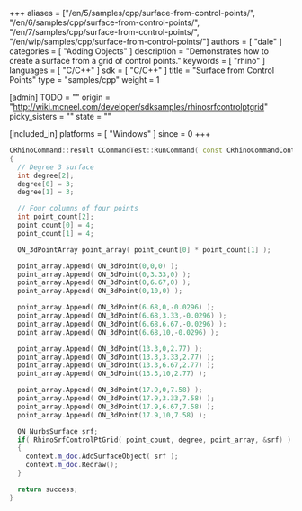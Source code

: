 +++
aliases = ["/en/5/samples/cpp/surface-from-control-points/", "/en/6/samples/cpp/surface-from-control-points/", "/en/7/samples/cpp/surface-from-control-points/", "/en/wip/samples/cpp/surface-from-control-points/"]
authors = [ "dale" ]
categories = [ "Adding Objects" ]
description = "Demonstrates how to create a surface from a grid of control points."
keywords = [ "rhino" ]
languages = [ "C/C++" ]
sdk = [ "C/C++" ]
title = "Surface from Control Points"
type = "samples/cpp"
weight = 1

[admin]
TODO = ""
origin = "http://wiki.mcneel.com/developer/sdksamples/rhinosrfcontrolptgrid"
picky_sisters = ""
state = ""

[included_in]
platforms = [ "Windows" ]
since = 0
+++

```cpp
CRhinoCommand::result CCommandTest::RunCommand( const CRhinoCommandContext& context )
{
  // Degree 3 surface
  int degree[2];
  degree[0] = 3;
  degree[1] = 3;

  // Four columns of four points
  int point_count[2];
  point_count[0] = 4;
  point_count[1] = 4;

  ON_3dPointArray point_array( point_count[0] * point_count[1] );

  point_array.Append( ON_3dPoint(0,0,0) );
  point_array.Append( ON_3dPoint(0,3.33,0) );
  point_array.Append( ON_3dPoint(0,6.67,0) );
  point_array.Append( ON_3dPoint(0,10,0) );

  point_array.Append( ON_3dPoint(6.68,0,-0.0296) );
  point_array.Append( ON_3dPoint(6.68,3.33,-0.0296) );
  point_array.Append( ON_3dPoint(6.68,6.67,-0.0296) );
  point_array.Append( ON_3dPoint(6.68,10,-0.0296) );

  point_array.Append( ON_3dPoint(13.3,0,2.77) );
  point_array.Append( ON_3dPoint(13.3,3.33,2.77) );
  point_array.Append( ON_3dPoint(13.3,6.67,2.77) );
  point_array.Append( ON_3dPoint(13.3,10,2.77) );

  point_array.Append( ON_3dPoint(17.9,0,7.58) );
  point_array.Append( ON_3dPoint(17.9,3.33,7.58) );
  point_array.Append( ON_3dPoint(17.9,6.67,7.58) );
  point_array.Append( ON_3dPoint(17.9,10,7.58) );

  ON_NurbsSurface srf;
  if( RhinoSrfControlPtGrid( point_count, degree, point_array, &srf) )
  {
    context.m_doc.AddSurfaceObject( srf );
    context.m_doc.Redraw();
  }

  return success;
}
```
